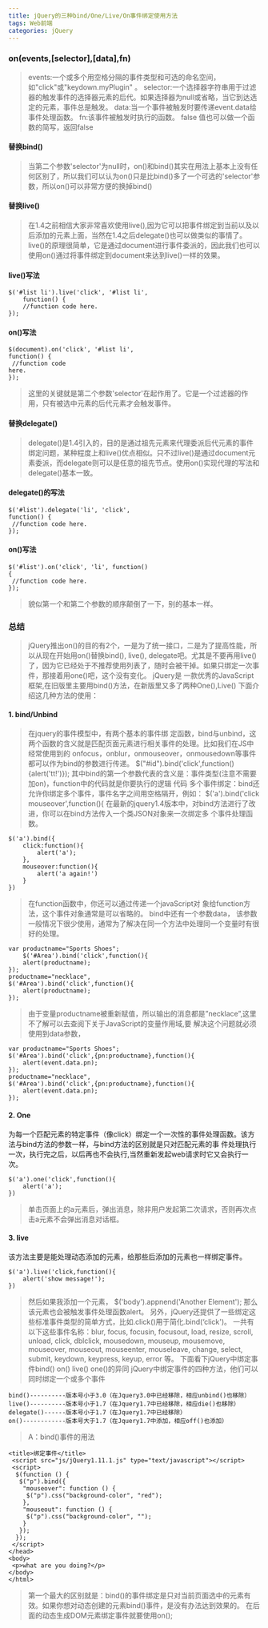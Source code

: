 ```yaml
---
title: jQuery的三种bind/One/Live/On事件绑定使用方法
tags: Web前端
categories: jQuery
---
```

### on(events,[selector],[data],fn)
> events:一个或多个用空格分隔的事件类型和可选的命名空间，如"click"或"keydown.myPlugin" 。
> selector:一个选择器字符串用于过滤器的触发事件的选择器元素的后代。如果选择器为null或省略，当它到达选定的元素，事件总是触发。
> data:当一个事件被触发时要传递event.data给事件处理函数。
> fn:该事件被触发时执行的函数。 false 值也可以做一个函数的简写，返回false

#### 替换bind()
> 当第二个参数'selector'为null时，on()和bind()其实在用法上基本上没有任何区别了，所以我们可以认为on()只是比bind()多了一个可选的'selector'参数，所以on()可以非常方便的换掉bind()

#### 替换live()
> 在1.4之前相信大家非常喜欢使用live(),因为它可以把事件绑定到当前以及以后添加的元素上面，当然在1.4之后delegate()也可以做类似的事情了。live()的原理很简单，它是通过document进行事件委派的，因此我们也可以使用on()通过将事件绑定到document来达到live()一样的效果。

#### live()写法
```
$('#list li').live('click', '#list li', 
	function() {
	//function code here.
});
```

#### on()写法
```
$(document).on('click', '#list li', 
function() {
 //function code 
here.
});
```
> 这里的关键就是第二个参数'selector'在起作用了。它是一个过滤器的作用，只有被选中元素的后代元素才会触发事件。

#### 替换delegate()
> delegate()是1.4引入的，目的是通过祖先元素来代理委派后代元素的事件绑定问题，某种程度上和live()优点相似。只不过live()是通过document元素委派，而delegate则可以是任意的祖先节点。使用on()实现代理的写法和delegate()基本一致。

#### delegate()的写法
```
$('#list').delegate('li', 'click', 
function() {
 //function code here.
});
```
#### on()写法
```
$('#list').on('click', 'li', function() 
{
 //function code here.
});
```
> 貌似第一个和第二个参数的顺序颠倒了一下，别的基本一样。

### 总结
> jQuery推出on()的目的有2个，一是为了统一接口，二是为了提高性能，所以从现在开始用on()替换bind(), 
live(), 
delegate吧。尤其是不要再用live()了，因为它已经处于不推荐使用列表了，随时会被干掉。如果只绑定一次事件，那接着用one()吧，这个没有变化。
jQuery是 一款优秀的JavaScript框架,在旧版里主要用bind()方法，在新版里又多了两种One(),Live()
>下面介绍这几种方法的使用：

#### 1. bind/Unbind
> 在jquery的事件模型中，有两个基本的事件绑 定函数，bind与unbind，这两个函数的含义就是匹配页面元素进行相关事件的处理。比如我们在JS中经常使用到的 onfocus，onblur，onmouseover，onmousedown等事件都可以作为bind的参数进行传递。
$("#id").bind('click',function(){alert('tt!')});
其中bind的第一个参数代表的含义是：事件类型(注意不需要加on)，function中的代码就是你要执行的逻辑 代码
多个事件绑定：bind还允许你绑定多个事件，事件名字之间用空格隔开，例如：
$('a').bind('click mouseover',function(){
在最新的jquery1.4版本中，对bind方法进行了改进，你可以在bind方法传入一个类JSON对象来一次绑定多 个事件处理函数。
```
$('a').bind({
	click:function(){
		alert('a');
	},
	mouseover:function(){
		alert('a again!')
	}
})
```
> 在function函数中，你还可以通过传递一个javaScript对 象给function方法，这个事件对象通常是可以省略的。
bind中还有一个参数data， 该参数一般情况下很少使用，通常为了解决在同一个方法中处理同一个变量时有很好的处理。
```
var productname="Sports Shoes";
	$('#Area').bind('click',function(){
	alert(productname);
});
productname="necklace",
$('#Area').bind('click',function(){
	alert(productname);
});
```
> 由于变量productname被重新赋值，所以输出的消息都是”necklace”,这里不了解可以去查阅下关于JavaScript的变量作用域,要 解决这个问题就必须使用到data参数，
```
var productname="Sports Shoes";
$('#Area').bind('click',{pn:productname},function(){
	alert(event.data.pn);
});
productname="necklace",
$('#Area').bind('click',{pn:productname},function(){
	alert(event.data.pn);
});
```

#### 2. One
为每一个匹配元素的特定事件（像click）绑定一个一次性的事件处理函数。该方法与bind方法的参数一样，与bind方法的区别就是只对匹配元素的事 件处理执行一次，执行完之后，以后再也不会执行,当然重新发起web请求时它又会执行一次。
```
$('a').one('click',function(){
	alert('a');
})
```
> 单击页面上的a元素后，弹出消息，除非用户发起第二次请求，否则再次点击a元素不会弹出消息对话框。

#### 3. live
该方法主要是能处理动态添加的元素，给那些后添加的元素也一样绑定事件。
```
$('a').live('click,function(){
	alert('show message!');
})
```
> 然后如果我添加一个元素，
$('body').appnend('Another Element');
那么该元素也会被触发事件处理函数alert。
另外，jQuery还提供了一些绑定这些标准事件类型的简单方式，比如.click()用于简化.bind(‘click')。
一共有以下这些事件名称：blur, focus, focusin, focusout, load, resize, scroll, unload, click, dblclick, mousedown, mouseup, mousemove, mouseover, mouseout, mouseenter, mouseleave, change, select, submit, keydown, keypress, keyup, error 等。
下面看下jQuery中绑定事件bind() on() live() one()的异同
jQuery中绑定事件的四种方法，他们可以同时绑定一个或多个事件
```
bind()----------版本号小于3.0（在Jquery3.0中已经移除，相应unbind()也移除）
live()----------版本号小于1.7（在Jquery1.7中已经移除，相应die()也移除）
delegate()------版本号小于1.7（在Jquery1.7中已经移除）
on()------------版本号大于1.7（在Jquery1.7中添加，相应off()也添加）
```

> A：bind()事件的用法
```
<title>绑定事件</title>
 <script src="js/jQuery1.11.1.js" type="text/javascript"></script>
 <script>
  $(function () {
   $("p").bind({
    "mouseover": function () {
     $("p").css("background-color", "red");
    },
    "mouseout": function () {
     $("p").css("background-color", "");
    }
   });
  });
 </script>
</head>
<body>
 <p>what are you doing?</p>
</body>
</html>
```
>第一个最大的区别就是：bind()的事件绑定是只对当前页面选中的元素有效。如果你想对动态创建的元素bind()事件，是没有办法达到效果的。
在后面的动态生成DOM元素绑定事件就要使用on();